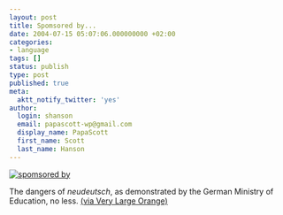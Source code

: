 ```yaml
---
layout: post
title: Spomsored by...
date: 2004-07-15 05:07:06.000000000 +02:00
categories:
- language
tags: []
status: publish
type: post
published: true
meta:
  aktt_notify_twitter: 'yes'
author:
  login: shanson
  email: papascott-wp@gmail.com
  display_name: PapaScott
  first_name: Scott
  last_name: Hanson
---
```

<p><a href="http://www.campus-germany.de/"><img src="http://www.papascott.de/wordpress/wp-content/uploads/2004/07/spomsored.gif" border="0" alt="spomsored by" /></a></p>
<p>The dangers of <em>neudeutsch</em>, as demonstrated by the German Ministry of Education, no less. <a href="http://www.worldwideklein.de/index.php?/weblog/spomsored-by/">(via Very Large Orange)</a></p>

